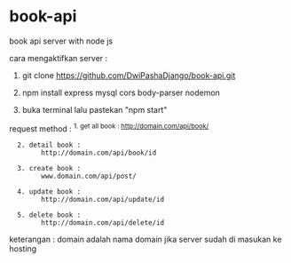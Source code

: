 # book-api
book api server with node js


cara mengaktifkan server :

   1. git clone https://github.com/DwiPashaDjango/book-api.git
   
   2. npm install express mysql cors body-parser nodemon
   
   3. buka terminal lalu pastekan "npm start"


request method :
   <sup>
      1. get all book :
            http://domain.com/api/book/

      2. detail book :
            http://domain.com/api/book/id

      3. create book :
            www.domain.com/api/post/

      4. update book :
            http://domain.com/api/update/id

      5. delete book :
            http://domain.com/api/delete/id
   </sup>
keterangan :
   domain adalah nama domain jika server sudah di masukan ke hosting
